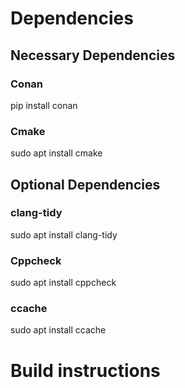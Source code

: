 # Dependencies

## Necessary Dependencies

### Conan
pip install conan

### Cmake
sudo apt install cmake

## Optional Dependencies

### clang-tidy
sudo apt install clang-tidy

### Cppcheck
sudo apt install cppcheck

### ccache
sudo apt install ccache

# Build instructions
